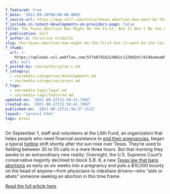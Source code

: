 ```yaml
---
f_featured: true
f_date: '2021-09-10T00:00:00.000Z'
f_source-url: https://www.self.com/story/texas-abortion-ban-wont-be-the-last
f_include-in-latest-developments-on-providers-page: false
title: The Texas Abortion Ban Might Be the First, But It Won't Be the Last
f_publication: Self
f_author-2: Christine Grimaldi
slug: the-texas-abortion-ban-might-be-the-first-but-it-wont-be-the-last
f_thumb:
  url: >-
    https://uploads-ssl.webflow.com/5f7e07d162248b2c1139d2ef/614ba4ea89a1d02db5a2cbea_Screen%20Shot%202021-09-22%20at%203.53.51%20PM.png
  alt: null
f_posted-by: cms/author/plan-c.md
f_category:
  - cms/media-categories/developments.md
  - cms/media-categories/press.md
f_tags:
  - cms/media-tags/legal.md
  - cms/media-tags/featured.md
updated-on: '2021-09-22T21:50:41.799Z'
created-on: '2021-09-22T21:50:41.799Z'
published-on: '2021-09-22T21:56:37.311Z'
layout: '[press].html'
tags: press
---
```


On September 1, staff and volunteers at the Lilith Fund, an organization that helps people who need financial assistance to [end their pregnancies](https://www.self.com/health-conditions/abortion), began a typical [hotline](https://www.lilithfund.org/portfolio/need-help/) shift shortly after the sun rose over Texas. They’re used to fielding between 30 to 50 calls in a mere three hours. But that morning they awoke to an extraordinary new reality: Overnight, the U.S. Supreme Court’s conservative majority declined to block S.B. 8, a new [Texas law that bans abortions](https://www.self.com/story/texas-abortion-ban-6-weeks) as early as six weeks into a pregnancy and puts a $10,000 bounty on the head of anyone—from physicians to rideshare drivers—who “aids or abets” someone seeking an abortion in this time frame.

[Read the full article here](https://www.self.com/story/texas-abortion-ban-wont-be-the-last).
